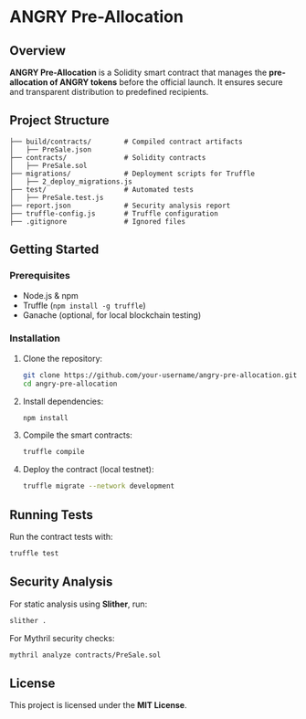 # ANGRY Pre-Allocation

## Overview
**ANGRY Pre-Allocation** is a Solidity smart contract that manages the **pre-allocation of ANGRY tokens** before the official launch. It ensures secure and transparent distribution to predefined recipients.

## Project Structure
```
├── build/contracts/        # Compiled contract artifacts
│   ├── PreSale.json
├── contracts/              # Solidity contracts
│   ├── PreSale.sol
├── migrations/             # Deployment scripts for Truffle
│   ├── 2_deploy_migrations.js
├── test/                   # Automated tests
│   ├── PreSale.test.js
├── report.json             # Security analysis report
├── truffle-config.js       # Truffle configuration
├── .gitignore              # Ignored files
```

## Getting Started

### Prerequisites
- Node.js & npm
- Truffle (`npm install -g truffle`)
- Ganache (optional, for local blockchain testing)

### Installation
1. Clone the repository:
   ```bash
   git clone https://github.com/your-username/angry-pre-allocation.git
   cd angry-pre-allocation
   ```
2. Install dependencies:
   ```bash
   npm install
   ```
3. Compile the smart contracts:
   ```bash
   truffle compile
   ```
4. Deploy the contract (local testnet):
   ```bash
   truffle migrate --network development
   ```

## Running Tests
Run the contract tests with:
```bash
truffle test
```

## Security Analysis
For static analysis using **Slither**, run:
```bash
slither .
```
For Mythril security checks:
```bash
mythril analyze contracts/PreSale.sol
```

## License
This project is licensed under the **MIT License**.

